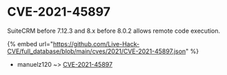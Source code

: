 # CVE-2021-45897

SuiteCRM before 7.12.3 and 8.x before 8.0.2 allows remote code execution.

{% embed url="https://github.com/Live-Hack-CVE/full_database/blob/main/cves/2021/CVE-2021-45897.json" %}


* manuelz120 ~> [CVE-2021-45897](https://www.alice-snow.ru/2021/database/cve-2021-45897/cve-2021-45897-manuelz120)